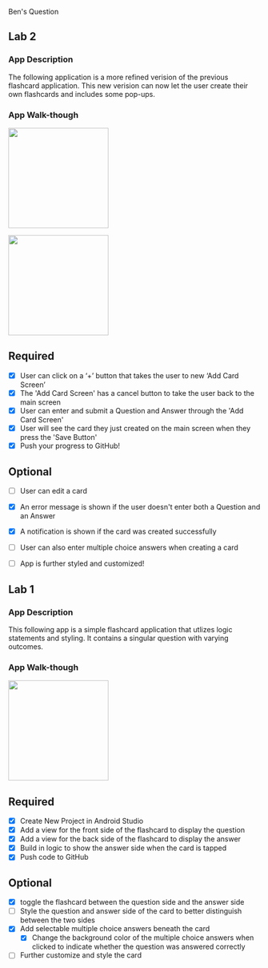 Ben's Question

## Lab 2

### App Description
The following application is a more refined verision of the previous flashcard application. This new verision can now let the user create their own flashcards and includes some pop-ups.

### App Walk-though
<img src="http://g.recordit.co/rHtuoAl87j.gif" width=200>

<img src="http://g.recordit.co/vA2qx5kcOz.gif" width=200><br>


## Required
- [x] User can click on a ‘+’ button that takes the user to new ‘Add Card Screen’
- [x] The 'Add Card Screen' has a cancel button to take the user back to the main screen
- [x] User can enter and submit a Question and Answer through the 'Add Card Screen'
- [x] User will see the card they just created on the main screen when they press the 'Save Button'
- [x] Push your progress to GitHub!

## Optional
- [ ] User can edit a card
- [x] An error message is shown if the user doesn't enter both a Question and an Answer
- [x] A notification is shown if the card was created successfully
- [ ] User can also enter multiple choice answers when creating a card
- [ ] App is further styled and customized!



## Lab 1

### App Description
This following app is a simple flashcard application that utlizes logic statements and styling. It contains a singular question with varying outcomes.

### App Walk-though

<img src="http://g.recordit.co/RvsydGlFHz.gif" width=200><br>



## Required
- [x] Create New Project in Android Studio
- [x] Add a view for the front side of the flashcard to display the question
- [x] Add a view for the back side of the flashcard to display the answer
- [x] Build in logic to show the answer side when the card is tapped
- [x] Push code to GitHub
## Optional
- [x] toggle the flashcard between the question side and the answer side
- [ ] Style the question and answer side of the card to better distinguish between the two sides
- [x] Add selectable multiple choice answers beneath the card
   - [x] Change the background color of the multiple choice answers when clicked to indicate whether the question was answered correctly
- [ ] Further customize and style the card
